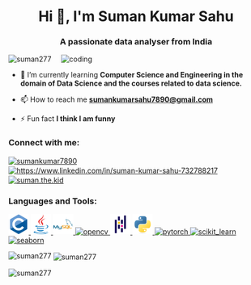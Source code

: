 <h1 align="center">Hi 👋, I'm Suman Kumar Sahu</h1>
<h3 align="center">A passionate data analyser from India</h3>
<img align="right" alt="coding" width="400", src="https://user-images.githubusercontent.com/55389276/140866485-8fb1c876-9a8f-4d6a-98dc-08c4981eaf70.gif">
<p align="left"> <img src="https://komarev.com/ghpvc/?username=suman277&label=Profile%20views&color=0e75b6&style=flat" alt="suman277" /> </p>

- 🌱 I’m currently learning **Computer Science and Engineering in the domain of Data Science and the courses related to data science.**

- 📫 How to reach me **sumankumarsahu7890@gmail.com**

- ⚡ Fun fact **I think I am funny**

<h3 align="left">Connect with me:</h3>

<p align="left">
<a href="https://twitter.com/sumankumar7890" target="blank"><img align="center" src="https://raw.githubusercontent.com/rahuldkjain/github-profile-readme-generator/master/src/images/icons/Social/twitter.svg" alt="sumankumar7890" height="30" width="40" /></a>
<a href="https://linkedin.com/in/https://www.linkedin.com/in/suman-kumar-sahu-732788217" target="blank"><img align="center" src="https://raw.githubusercontent.com/rahuldkjain/github-profile-readme-generator/master/src/images/icons/Social/linked-in-alt.svg" alt="https://www.linkedin.com/in/suman-kumar-sahu-732788217" height="30" width="40" /></a>
<a href="https://instagram.com/suman.the.kid" target="blank"><img align="center" src="https://raw.githubusercontent.com/rahuldkjain/github-profile-readme-generator/master/src/images/icons/Social/instagram.svg" alt="suman.the.kid" height="30" width="40" /></a>
</p>

<h3 align="left">Languages and Tools:</h3>
<p align="left"> <a href="https://www.cprogramming.com/" target="_blank" rel="noreferrer"> <img src="https://raw.githubusercontent.com/devicons/devicon/master/icons/c/c-original.svg" alt="c" width="40" height="40"/> </a> <a href="https://www.java.com" target="_blank" rel="noreferrer"> <img src="https://raw.githubusercontent.com/devicons/devicon/master/icons/java/java-original.svg" alt="java" width="40" height="40"/> </a> <a href="https://www.mysql.com/" target="_blank" rel="noreferrer"> <img src="https://raw.githubusercontent.com/devicons/devicon/master/icons/mysql/mysql-original-wordmark.svg" alt="mysql" width="40" height="40"/> </a> <a href="https://opencv.org/" target="_blank" rel="noreferrer"> <img src="https://www.vectorlogo.zone/logos/opencv/opencv-icon.svg" alt="opencv" width="40" height="40"/> </a> <a href="https://pandas.pydata.org/" target="_blank" rel="noreferrer"> <img src="https://raw.githubusercontent.com/devicons/devicon/2ae2a900d2f041da66e950e4d48052658d850630/icons/pandas/pandas-original.svg" alt="pandas" width="40" height="40"/> </a> <a href="https://www.python.org" target="_blank" rel="noreferrer"> <img src="https://raw.githubusercontent.com/devicons/devicon/master/icons/python/python-original.svg" alt="python" width="40" height="40"/> </a> <a href="https://pytorch.org/" target="_blank" rel="noreferrer"> <img src="https://www.vectorlogo.zone/logos/pytorch/pytorch-icon.svg" alt="pytorch" width="40" height="40"/> </a> <a href="https://scikit-learn.org/" target="_blank" rel="noreferrer"> <img src="https://upload.wikimedia.org/wikipedia/commons/0/05/Scikit_learn_logo_small.svg" alt="scikit_learn" width="40" height="40"/> </a> <a href="https://seaborn.pydata.org/" target="_blank" rel="noreferrer"> <img src="https://seaborn.pydata.org/_images/logo-mark-lightbg.svg" alt="seaborn" width="40" height="40"/> </a> </p>

<p><img align="left" src="https://github-readme-stats.vercel.app/api/top-langs?username=suman277&show_icons=true&locale=en&layout=compact" alt="suman277" /></p>

<p>&nbsp;<img align="center" src="https://github-readme-stats.vercel.app/api?username=suman277&show_icons=true&locale=en" alt="suman277" /></p>

<p><img align="center" src="https://github-readme-streak-stats.herokuapp.com/?user=suman277&" alt="suman277" /></p>
